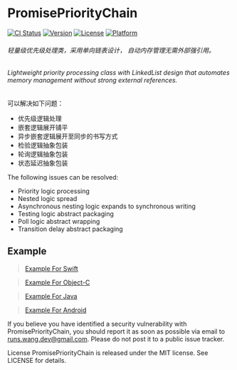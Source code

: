 # PromisePriorityChain

[![CI Status](https://img.shields.io/travis/Runs/Nunchakus.svg?style=flat)](https://github.com/RunsCode/PromisePriorityChain)
[![Version](https://img.shields.io/cocoapods/v/Nunchakus.svg?style=flat)](https://cocoapods.org/pods/Nunchakus)
[![License](https://img.shields.io/cocoapods/l/Nunchakus.svg?style=flat)](https://cocoapods.org/pods/Nunchakus)
[![Platform](https://img.shields.io/cocoapods/p/Nunchakus.svg?style=flat)](https://cocoapods.org/pods/Nunchakus)



###### 轻量级优先级处理类，采用单向链表设计， 自动内存管理无需外部强引用。
###### Lightweight priority processing class with LinkedList design that automates memory management without strong external references.


可以解决如下问题：
* 优先级逻辑处理
* 嵌套逻辑展开铺平
* 异步嵌套逻辑展开至同步的书写方式
* 检验逻辑抽象包装
* 轮询逻辑抽象包装
* 状态延迟抽象包装

The following issues can be resolved:
*  Priority logic processing
*  Nested logic spread
*  Asynchronous nesting logic expands to synchronous writing
*  Testing logic abstract packaging
*  Poll logic abstract wrapping
*  Transition delay abstract packaging


## Example


>[Example For Swift](https://github.com/RunsCode/PromisePriorityChain/blob/master/Swift-Example.md)  

>[Example For Object-C](https://github.com/RunsCode/PromisePriorityChain/blob/master/OC-Example.md)  

>[Example For Java](https://github.com/RunsCode/PromisePriorityChain/blob/master/Java-Example.md)

>[Example For Android](https://github.com/RunsCode/PromisePriorityChain/blob/master/Android-Example.md)






  
  
If you believe you have identified a security vulnerability with PromisePriorityChain, you should report it as soon as possible via email to runs.wang.dev@gmail.com. Please do not post it to a public issue tracker.

License
PromisePriorityChain is released under the MIT license. See LICENSE for details.